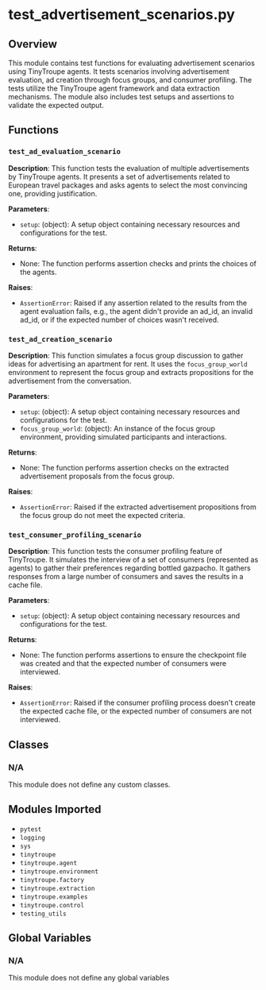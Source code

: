 # test_advertisement_scenarios.py

## Overview

This module contains test functions for evaluating advertisement scenarios using TinyTroupe agents.  It tests scenarios involving advertisement evaluation, ad creation through focus groups, and consumer profiling.  The tests utilize the TinyTroupe agent framework and data extraction mechanisms.  The module also includes test setups and assertions to validate the expected output.

## Functions

### `test_ad_evaluation_scenario`

**Description**: This function tests the evaluation of multiple advertisements by TinyTroupe agents.  It presents a set of advertisements related to European travel packages and asks agents to select the most convincing one, providing justification.

**Parameters**:
- `setup`: (object): A setup object containing necessary resources and configurations for the test.

**Returns**:
- None: The function performs assertion checks and prints the choices of the agents.

**Raises**:
- `AssertionError`: Raised if any assertion related to the results from the agent evaluation fails, e.g., the agent didn't provide an ad_id, an invalid ad_id, or if the expected number of choices wasn't received.

### `test_ad_creation_scenario`

**Description**: This function simulates a focus group discussion to gather ideas for advertising an apartment for rent. It uses the `focus_group_world` environment to represent the focus group and extracts propositions for the advertisement from the conversation.

**Parameters**:
- `setup`: (object): A setup object containing necessary resources and configurations for the test.
- `focus_group_world`: (object): An instance of the focus group environment, providing simulated participants and interactions.

**Returns**:
- None: The function performs assertion checks on the extracted advertisement proposals from the focus group.

**Raises**:
- `AssertionError`: Raised if the extracted advertisement propositions from the focus group do not meet the expected criteria.

### `test_consumer_profiling_scenario`

**Description**: This function tests the consumer profiling feature of TinyTroupe. It simulates the interview of a set of consumers (represented as agents) to gather their preferences regarding bottled gazpacho. It gathers responses from a large number of consumers and saves the results in a cache file.

**Parameters**:
- `setup`: (object): A setup object containing necessary resources and configurations for the test.

**Returns**:
- None: The function performs assertions to ensure the checkpoint file was created and that the expected number of consumers were interviewed.

**Raises**:
- `AssertionError`: Raised if the consumer profiling process doesn't create the expected cache file, or the expected number of consumers are not interviewed.


## Classes

### N/A

This module does not define any custom classes.


## Modules Imported

- `pytest`
- `logging`
- `sys`
- `tinytroupe`
- `tinytroupe.agent`
- `tinytroupe.environment`
- `tinytroupe.factory`
- `tinytroupe.extraction`
- `tinytroupe.examples`
- `tinytroupe.control`
- `testing_utils`


## Global Variables


### N/A

This module does not define any global variables


```